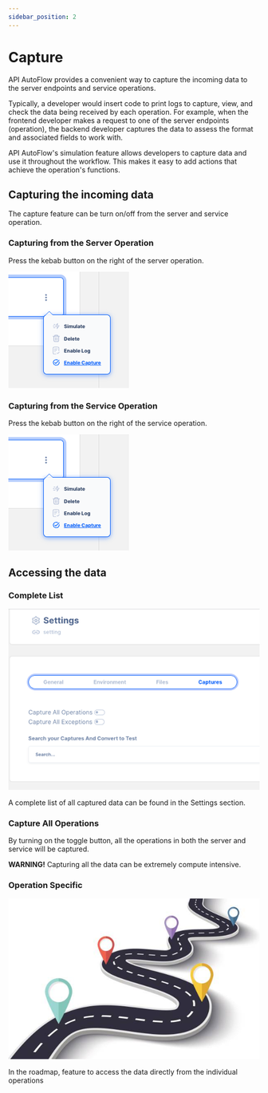```yaml
---
sidebar_position: 2
---
```

# Capture

API AutoFlow provides a convenient way to capture the incoming data to the server endpoints and service operations.

Typically, a developer would insert code to print logs to capture, view, and check the data being received by each operation. For example, when the frontend developer makes a request to one of the server endpoints (operation), the backend developer captures the data to assess the format and associated fields to work with.

API AutoFlow's simulation feature allows developers to capture data and use it throughout the workflow. This makes it easy to add actions that achieve the operation's functions.

## Capturing the incoming data

The capture feature can be turn on/off from the server and service operation. 

### Capturing from the Server Operation

Press the kebab button on the right of the server operation.

![Untitled](Untitled.png)

### Capturing from the Service Operation

Press the kebab button on the right of the service operation.

![Untitled](Untitled.png)

## Accessing the data

### Complete List

![Untitled](Untitled%201.png)

A complete list of all captured data can be found in the Settings section.

### Capture All Operations

By turning on the toggle button, all the operations in both the server and service will be captured.

**WARNING!**  Capturing all the data can be extremely compute intensive.

### Operation Specific

![Untitled](Untitled%202.png)

In the roadmap, feature to access the data directly from the individual operations